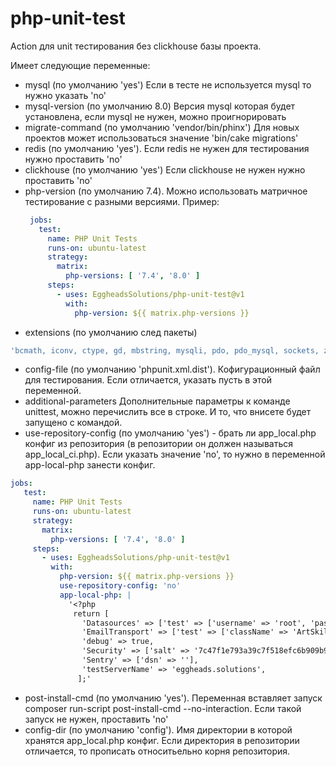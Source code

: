 # php-unit-test

Action для unit тестирования без clickhouse базы проекта.   

Имеет следующие переменные:
 - mysql (по умолчанию 'yes') Если в тесте не используется mysql то нужно указать 'no'
 - mysql-version (по умолчанию 8.0) Версия mysql которая будет установлена, если mysql не нужен, можно проигнорировать
 - migrate-command (по умолчанию 'vendor/bin/phinx') Для новых проектов может использоваться значение 'bin/cake migrations'
 - redis (по умолчанию 'yes'). Если redis не нужен для тестирования нужно проставить 'no'
 - clickhouse (по умолчанию 'yes') Если clickhouse не нужен нужно проставить 'no'
 - php-version (по умолчанию 7.4). Можно использовать матричное тестирование с разными версиями.
   Пример:
   ```yaml
    jobs:
      test:
        name: PHP Unit Tests
        runs-on: ubuntu-latest
        strategy:
          matrix:
            php-versions: [ '7.4', '8.0' ]
        steps:
          - uses: EggheadsSolutions/php-unit-test@v1
            with:
              php-version: ${{ matrix.php-versions }}
   ```
  - extensions (по умолчанию след пакеты) 
   ```yaml
   'bcmath, iconv, ctype, gd, mbstring, mysqli, pdo, pdo_mysql, sockets, zip, soap, intl, fileinfo, json, libxml, openssl, pcntl, posix, simplexml, zend-opcache, runkit7, igbinary, redis'
   ```
  - config-file (по умолчанию 'phpunit.xml.dist'). Кофигурационный файл для тестирования. Если отличается, указать пусть в этой переменной.
  - additional-parameters Дополнительные параметры к команде unittest, можно перечислить все в строке. И то, что внисете будет запущено с командой.
  - use-repository-config (по умолчанию 'yes') - брать ли app_local.php конфиг из репозитория (в репозитории он должен называться app_local_ci.php). Если указать значение 'no', то нужно в переменной app-local-php занести конфиг.
   ```yaml
   jobs:
      test:
        name: PHP Unit Tests
        runs-on: ubuntu-latest
        strategy:
          matrix:
            php-versions: [ '7.4', '8.0' ]
        steps:
          - uses: EggheadsSolutions/php-unit-test@v1
            with:
              php-version: ${{ matrix.php-versions }}
              use-repository-config: 'no'
              app-local-php: |
                '<?php
                 return [
                   'Datasources' => ['test' => ['username' => 'root', 'password' => 'root', 'host' => '127.0.0.1', 'port' => '3306', 'database' => 'cakephp_test', 'persistent'  => false, 'encoding' => 'utf8'], 'default' => ['username' => 'root', 'password' => 'root', 'host' => '127.0.0.1', 'port' => '3306', 'database' => 'cakephp', 'persistent' => false, 'encoding' => 'utf8']],
                   'EmailTransport' => ['test' => ['className' => 'ArtSkills.TestEmail']],
                   'debug' => true,
                   'Security' => ['salt' => '7c47f1e793a39c7f518efc6b909b920ed5ba7a7470efc0501f2960973b7954dd'],
                   'Sentry' => ['dsn' => ''],
                   'testServerName' => 'eggheads.solutions',
                  ];'
   ```
   - post-install-cmd (по умолчанию 'yes'). Переменная вставляет запуск composer run-script post-install-cmd --no-interaction. Если такой запуск не нужен, проставить 'no'
   - config-dir (по умолчанию 'config'). Имя директории в которой хранятся app_local.php конфиг. Если директория в репозитории отличается, то прописать относитьельно корня репозитория.
   
